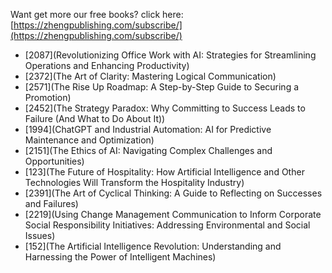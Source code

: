 
Want get more our free books? click here: [https://zhengpublishing.com/subscribe/](https://zhengpublishing.com/subscribe/)

- [2087](Revolutionizing Office Work with AI: Strategies for Streamlining Operations and Enhancing Productivity)
- [2372](The Art of Clarity: Mastering Logical Communication)
- [2571](The Rise Up Roadmap: A Step-by-Step Guide to Securing a Promotion)
- [2452](The Strategy Paradox: Why Committing to Success Leads to Failure (And What to Do About It))
- [1994](ChatGPT and Industrial Automation: AI for Predictive Maintenance and Optimization)
- [2151](The Ethics of AI: Navigating Complex Challenges and Opportunities)
- [123](The Future of Hospitality: How Artificial Intelligence and Other Technologies Will Transform the Hospitality Industry)
- [2391](The Art of Cyclical Thinking: A Guide to Reflecting on Successes and Failures)
- [2219](Using Change Management Communication to Inform Corporate Social Responsibility Initiatives: Addressing Environmental and Social Issues)
- [152](The Artificial Intelligence Revolution: Understanding and Harnessing the Power of Intelligent Machines)

